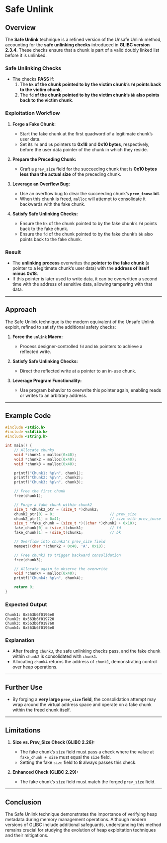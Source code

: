 # Safe Unlink

## Overview

The **Safe Unlink** technique is a refined version of the Unsafe Unlink method, accounting for the **safe unlinking checks** introduced in **GLIBC version 2.3.4**. These checks ensure that a chunk is part of a valid doubly linked list before it is unlinked.

### Safe Unlinking Checks
- The checks **PASS** if:
  1. The **`bk` of the chunk pointed to by the victim chunk’s `fd` points back to the victim chunk**.
  2. The **`fd` of the chunk pointed to by the victim chunk’s `bk` also points back to the victim chunk**.

### Exploitation Workflow
1. **Forge a Fake Chunk:**
   - Start the fake chunk at the first quadword of a legitimate chunk’s user data.
   - Set its `fd` and `bk` pointers to **0x18** and **0x10 bytes**, respectively, before the user data pointer of the chunk in which they reside.

2. **Prepare the Preceding Chunk:**
   - Craft a `prev_size` field for the succeeding chunk that is **0x10 bytes less than the actual size** of the preceding chunk.

3. **Leverage an Overflow Bug:**
   - Use an overflow bug to clear the succeeding chunk’s **`prev_inuse` bit**.
   - When this chunk is freed, `malloc` will attempt to consolidate it backwards with the fake chunk.

4. **Satisfy Safe Unlinking Checks:**
   - Ensure the `bk` of the chunk pointed to by the fake chunk’s `fd` points back to the fake chunk.
   - Ensure the `fd` of the chunk pointed to by the fake chunk’s `bk` also points back to the fake chunk.

### Result
- The **unlinking process** overwrites the **pointer to the fake chunk** (a pointer to a legitimate chunk’s user data) with the **address of itself minus 0x18**.
- If this pointer is later used to write data, it can be overwritten a second time with the address of sensitive data, allowing tampering with that data.

---

## Approach

The Safe Unlink technique is the modern equivalent of the Unsafe Unlink exploit, refined to satisfy the additional safety checks:

1. **Force the `unlink` Macro:**
   - Process designer-controlled `fd` and `bk` pointers to achieve a reflected write.

2. **Satisfy Safe Unlinking Checks:**
   - Direct the reflected write at a pointer to an in-use chunk.

3. **Leverage Program Functionality:**
   - Use program behavior to overwrite this pointer again, enabling reads or writes to an arbitrary address.

---

## Example Code

```c
#include <stdio.h>
#include <stdlib.h>
#include <string.h>

int main() {
    // Allocate chunks
    void *chunk1 = malloc(0x40);
    void *chunk2 = malloc(0x40);
    void *chunk3 = malloc(0x40);

    printf("Chunk1: %p\n", chunk1);
    printf("Chunk2: %p\n", chunk2);
    printf("Chunk3: %p\n", chunk3);

    // Free the first chunk
    free(chunk1);

    // Forge a fake chunk within chunk2
    size_t *chunk2_ptr = (size_t *)chunk2;
    chunk2_ptr[0] = 0;                         // prev_size
    chunk2_ptr[1] = 0x41;                      // size with prev_inuse bit cleared
    size_t *fake_chunk = (size_t *)((char *)chunk2 + 0x10);
    fake_chunk[0] = (size_t)chunk1;            // fd
    fake_chunk[1] = (size_t)chunk1;            // bk

    // Overflow into chunk3's prev_size field
    memset((char *)chunk2 + 0x40, 'A', 0x10);

    // Free chunk3 to trigger backward consolidation
    free(chunk3);

    // Allocate again to observe the overwrite
    void *chunk4 = malloc(0x40);
    printf("Chunk4: %p\n", chunk4);

    return 0;
}
```

### Expected Output
```
Chunk1: 0x563b6f0196e0
Chunk2: 0x563b6f019720
Chunk3: 0x563b6f019760
Chunk4: 0x563b6f0196e0
```

### Explanation
- After freeing `chunk3`, the safe unlinking checks pass, and the fake chunk within `chunk2` is consolidated with `chunk1`.
- Allocating `chunk4` returns the address of `chunk1`, demonstrating control over heap operations.

---

## Further Use

- By forging a **very large `prev_size` field**, the consolidation attempt may wrap around the virtual address space and operate on a fake chunk within the freed chunk itself.

---

## Limitations

1. **Size vs. Prev_Size Check (GLIBC 2.26):**
   - The fake chunk’s `size` field must pass a check where the value at `fake_chunk + size` must equal the `size` field.
   - Setting the fake `size` field to **8** always passes this check.

2. **Enhanced Check (GLIBC 2.29):**
   - The fake chunk’s `size` field must match the forged `prev_size` field.

---

## Conclusion

The Safe Unlink technique demonstrates the importance of verifying heap metadata during memory management operations. Although modern versions of GLIBC include additional safeguards, understanding this method remains crucial for studying the evolution of heap exploitation techniques and their mitigations.